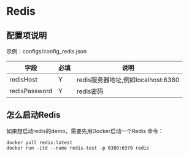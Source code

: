 # Redis

## 配置项说明
示例：configs/config_redis.json

| 字段 | 必填 | 说明 |
| --- | --- | --- |
| redisHost | Y | redis服务器地址,例如localhost:6380 |
| redisPassword | Y | redis密码 |

## 怎么启动Redis
如果想启动redis的demo，需要先用Docker启动一个Redis
命令：

```shell
docker pull redis:latest
docker run -itd --name redis-test -p 6380:6379 redis
```